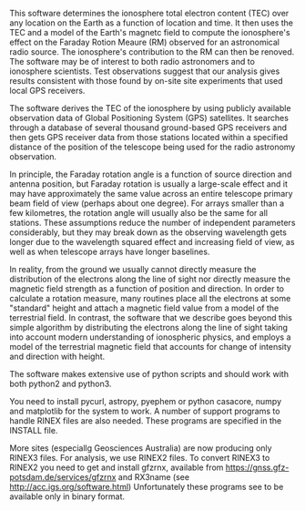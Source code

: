 This software determines the ionosphere total electron content (TEC) over any 
location on the Earth as a function of location and time. It then
uses the TEC and a model of the Earth's magnetc field to compute the 
ionosphere's effect on the Faraday Rotion Meaure (RM) observed for an
astronomical radio source. The ionosphere's contribution to the RM can
then be renoved.  The software may be of interest to both radio astronomers 
and to ionosphere scientists. Test observations suggest that our analysis 
gives results consistent with those found by on-site site experiments that 
used local GPS receivers. 

The software derives the TEC of the ionosphere by using publicly available 
observation data of Global Positioning System (GPS) satellites. It
searches through a database of several thousand ground-based GPS receivers and
then gets GPS receiver data from those stations located within a specified 
distance of the position of the telescope being used for the radio 
astronomy observation.

In principle, the Faraday rotation angle is a function of source
direction and antenna position, but Faraday rotation is usually 
a large-scale effect and it may have approximately the same value across 
an entire telescope primary beam field of view (perhaps about one degree). 
For arrays smaller than a few kilometres, the rotation angle will usually
also be the same for all stations. These assumptions reduce the number of 
independent parameters considerably, but they may  break down as the observing 
 wavelength gets longer due to the wavelength squared effect and increasing 
field of view, as well as when telescope arrays have longer baselines.

In reality, from the ground we usually cannot directly measure the 
distribution of the electrons along the line of sight nor directly measure 
the magnetic field strength as a function of position and direction. 
In order to calculate a rotation measure, many routines place all the electrons
at some "standard" height and attach a magnetic field value from a model of the
terrestrial field. In contrast, the software that we describe goes beyond
this simple algorithm by distributing the electrons along the line of sight
taking into account modern understanding of ionospheric physics, and employs a
model of the terrestrial magnetic field that accounts for change of intensity
and direction with height.

The software makes extensive use of python scripts and should work with both
python2 and python3.

You need to install pycurl, astropy, pyephem or python casacore, numpy 
and matplotlib for the system to work. A number of support programs to handle 
RINEX files are also needed. These programs are specified in the INSTALL 
file.

More sites (especiallg Geosciences Australia) are now producing only RINEX3 files. 
For analysis, we use RINEX2 files. To convert RINEX3 to RINEX2 you need to get 
and install gfzrnx, available from https://gnss.gfz-potsdam.de/services/gfzrnx
and RX3name (see http://acc.igs.org/software.html) Unfortunately these programs 
see to be available only in binary format.

